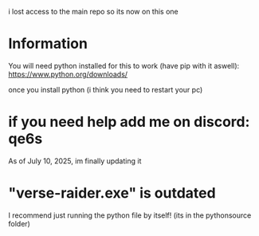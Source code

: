 i lost access to the main repo so its now on this one

# Information

You will need python installed for this to work (have pip with it aswell): https://www.python.org/downloads/

once you install python (i think you need to restart your pc)


# if you need help add me on discord: qe6s




As of July 10, 2025, im finally updating it 



# "verse-raider.exe" is outdated
I recommend just running the python file by itself! (its in the pythonsource folder)
